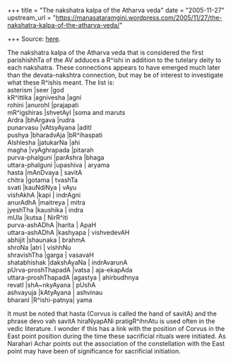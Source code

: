 +++
title = "The nakshatra kalpa of the Atharva veda"
date = "2005-11-27"
upstream_url = "https://manasataramgini.wordpress.com/2005/11/27/the-nakshatra-kalpa-of-the-atharva-veda/"

+++
Source: [here](https://manasataramgini.wordpress.com/2005/11/27/the-nakshatra-kalpa-of-the-atharva-veda/).

The nakshatra kalpa of the Atharva veda that is considered the first
parishishhTa of the AV adduces a R^ishi in addition to the tutelary
deity to each nakshatra. These connections appears to have emerged much
later than the devata-nakshtra connection, but may be of interest to
investigate what these R^ishis meant. The list is:  
asterism \|seer \|god  
kR^ittika \|agnivesha \|agni  
rohini \|anurohI \|prajapati  
mR^igshiras \|shvetAyI \|soma and maruts  
Ardra \|bhArgava \|rudra  
punarvasu \|vAtsyAyana \|aditI  
pushya \|bharadvAja \|bR^ihaspati  
Alshlesha \|jatukarNa \|ahi  
magha \|vyAghrapada \|pitarah  
purva-phalguni \|parAshra \|bhaga  
uttara-phalguni \|upashiva \| aryama  
hasta \|mAnDvaya \| savitA  
chitra \|gotama \| tvashTa  
svati \|kauNdiNya \| vAyu  
vishAkhA \|kapi \| indrAgni  
anurAdhA \|maitreya \| mitra  
jyeshTha \|kaushika \| indra  
mUla \|kutsa \| NirR^iti  
purva-ashADhA \|harita \| ApaH  
uttara-ashADhA \|kashyapa \| vishvedevAH  
abhijit \|shaunaka \| brahmA  
shroNa \|atri \| vishhNu  
shravishTha \|garga \| vasavaH  
shatabhishak \|dakshAyaNa \| indrAvarunA  
pUrva-proshThapadA \|vatsa \| aja-ekapAda  
uttara-proshThapadA \|agastya \| ahirbudhnya  
revatI \|shA\~nkyAyana \| pUshA  
ashvayuja \|kAtyAyana \| ashvinau  
bharanI \|R^ishi-patnya\| yama

It must be noted that hasta (Corvus is called the hand of savitA) and
the phrase devo vah savitA hiraNyapANi pratigR^ihnAtu is used often in
the vedic literature. I wonder if this has a link with the position of
Corvus in the East point position during the time these sacrificial
rituals were initiated. As Narahari Achar points out the association of
the constellation with the East point may have been of significance for
sacrificial initiation.


